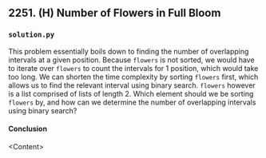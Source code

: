## 2251. (H) Number of Flowers in Full Bloom

### `solution.py`
This problem essentially boils down to finding the number of overlapping intervals at a given position. Because `flowers` is not sorted, we would have to iterate over `flowers` to count the intervals for 1 position, which would take too long. We can shorten the time complexity by sorting `flowers` first, which allows us to find the relevant interval using binary search. `flowers` however is a list comprised of lists of length 2. Which element should we be sorting `flowers` by, and how can we determine the number of overlapping intervals using binary search?  


#### Conclusion

\<Content\>  
